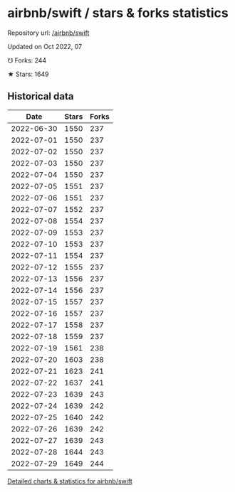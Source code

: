 # airbnb/swift / stars & forks statistics

Repository url: [/airbnb/swift](https://github.com/airbnb/swift)

Updated on Oct 2022, 07

☋ Forks: 244

★ Stars: 1649

## Historical data
| Date | Stars | Forks |
|------|-------|-------|
| 2022-06-30 | 1550 | 237 | 
| 2022-07-01 | 1550 | 237 | 
| 2022-07-02 | 1550 | 237 | 
| 2022-07-03 | 1550 | 237 | 
| 2022-07-04 | 1550 | 237 | 
| 2022-07-05 | 1551 | 237 | 
| 2022-07-06 | 1551 | 237 | 
| 2022-07-07 | 1552 | 237 | 
| 2022-07-08 | 1554 | 237 | 
| 2022-07-09 | 1553 | 237 | 
| 2022-07-10 | 1553 | 237 | 
| 2022-07-11 | 1554 | 237 | 
| 2022-07-12 | 1555 | 237 | 
| 2022-07-13 | 1556 | 237 | 
| 2022-07-14 | 1556 | 237 | 
| 2022-07-15 | 1557 | 237 | 
| 2022-07-16 | 1557 | 237 | 
| 2022-07-17 | 1558 | 237 | 
| 2022-07-18 | 1559 | 237 | 
| 2022-07-19 | 1561 | 238 | 
| 2022-07-20 | 1603 | 238 | 
| 2022-07-21 | 1623 | 241 | 
| 2022-07-22 | 1637 | 241 | 
| 2022-07-23 | 1639 | 243 | 
| 2022-07-24 | 1639 | 242 | 
| 2022-07-25 | 1640 | 242 | 
| 2022-07-26 | 1639 | 242 | 
| 2022-07-27 | 1639 | 243 | 
| 2022-07-28 | 1644 | 243 | 
| 2022-07-29 | 1649 | 244 | 


[Detailed charts & statistics for airbnb/swift](https://reviewgithub.com/rep/airbnb/swift)
